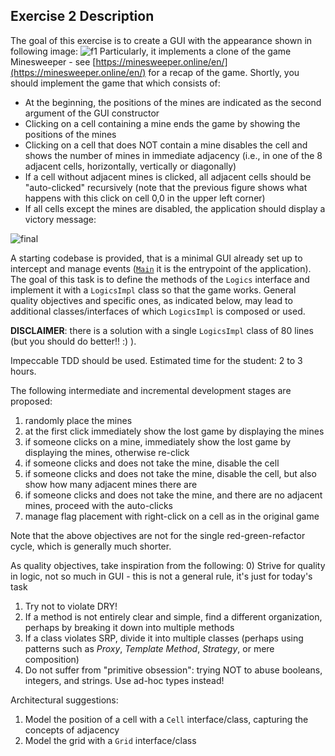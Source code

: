 ## Exercise 2 Description

The goal of this exercise is to create a GUI with the appearance shown in following image:
![f1](https://user-images.githubusercontent.com/23448811/222984113-3ff8708f-1478-447b-9d79-f35b6ce6bc2c.png)
Particularly, it implements a clone of the game Minesweeper - 
 see [https://minesweeper.online/en/](https://minesweeper.online/en/) for a recap of the game. 
 Shortly, you should implement the game that which consists of:
- At the beginning, the positions of the mines are indicated as the second argument of the GUI constructor
- Clicking on a cell containing a mine ends the game by showing the positions of the mines
- Clicking on a cell that does NOT contain a mine disables the cell and shows the number of mines in immediate adjacency 
  (i.e., in one of the 8 adjacent cells, horizontally, vertically or diagonally)
- If a cell without adjacent mines is clicked, 
  all adjacent cells should be "auto-clicked" recursively 
  (note that the previous figure shows what happens with this click on cell 0,0 in the upper left corner)
- If all cells except the mines are disabled, the application should display a victory message:

![final](https://user-images.githubusercontent.com/23448811/222984332-0f60a4c4-c825-4f89-8692-19acb74ad20e.png)

A starting codebase is provided,
 that is a minimal GUI already set up to intercept and manage events ([`Main`](./Main.java) it is the entrypoint of the application). 
 The goal of this task is to define the methods of the `Logics` interface 
 and implement it with a `LogicsImpl` class so that the game works. 
General quality objectives and specific ones, as indicated below, 
 may lead to additional classes/interfaces of which `LogicsImpl` is composed or used.

**DISCLAIMER**: there is a solution with a single `LogicsImpl` class of 80 lines 
 (but you should do better!! :) ).

Impeccable TDD should be used.
 Estimated time for the student: 2 to 3 hours.

The following intermediate and incremental development stages are proposed:
1) randomly place the mines
2) at the first click immediately show the lost game by displaying the mines
3) if someone clicks on a mine, immediately show the lost game by displaying the mines, otherwise re-click
4) if someone clicks and does not take the mine, disable the cell
5) if someone clicks and does not take the mine, disable the cell, but also show how many adjacent mines there are
6) if someone clicks and does not take the mine, and there are no adjacent mines, proceed with the auto-clicks
7) manage flag placement with right-click on a cell as in the original game

Note that the above objectives are not for the single red-green-refactor cycle, 
 which is generally much shorter.

As quality objectives, take inspiration from the following:
0) Strive for quality in logic, not so much in GUI - 
 this is not a general rule, it's just for today's task
1) Try not to violate DRY!
2) If a method is not entirely clear and simple, find a different organization, perhaps by breaking it down into multiple methods
3) If a class violates SRP, divide it into multiple classes (perhaps using patterns such as *Proxy*, *Template Method*, *Strategy*, or mere composition)
4) Do not suffer from "primitive obsession": trying NOT to abuse booleans, integers, and strings. Use ad-hoc types instead!

Architectural suggestions:
1) Model the position of a cell with a `Cell` interface/class, capturing the concepts of adjacency
2) Model the grid with a `Grid` interface/class
